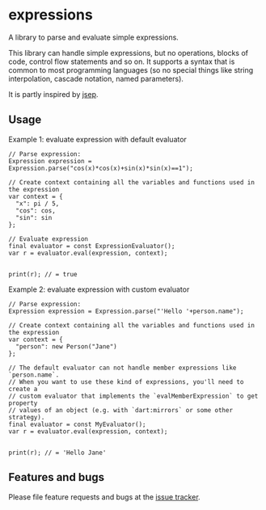 # expressions

A library to parse and evaluate simple expressions.

This library can handle simple expressions, but no operations, blocks of code, control flow statements and so on.
It supports a syntax that is common to most programming languages (so no special things like string interpolation, 
cascade notation, named parameters).

It is partly inspired by [jsep](http://jsep.from.so/).

## Usage

Example 1: evaluate expression with default evaluator

    // Parse expression:
    Expression expression = Expression.parse("cos(x)*cos(x)+sin(x)*sin(x)==1");

    // Create context containing all the variables and functions used in the expression
    var context = {
      "x": pi / 5,
      "cos": cos,
      "sin": sin
    };

    // Evaluate expression
    final evaluator = const ExpressionEvaluator();
    var r = evaluator.eval(expression, context);


    print(r); // = true



Example 2: evaluate expression with custom evaluator

    // Parse expression:
    Expression expression = Expression.parse("'Hello '+person.name");

    // Create context containing all the variables and functions used in the expression
    var context = {
      "person": new Person("Jane")
    };

    // The default evaluator can not handle member expressions like `person.name`.
    // When you want to use these kind of expressions, you'll need to create a
    // custom evaluator that implements the `evalMemberExpression` to get property
    // values of an object (e.g. with `dart:mirrors` or some other strategy).
    final evaluator = const MyEvaluator();
    var r = evaluator.eval(expression, context);


    print(r); // = 'Hello Jane'



## Features and bugs

Please file feature requests and bugs at the [issue tracker][tracker].

[tracker]: https://github.com/appsup-dart/expressions/issues

